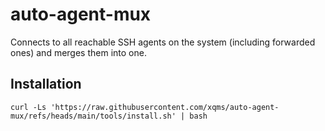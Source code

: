 auto-agent-mux
==============

Connects to all reachable SSH agents on the system (including forwarded ones) and merges
them into one.

Installation
------------

```
curl -Ls 'https://raw.githubusercontent.com/xqms/auto-agent-mux/refs/heads/main/tools/install.sh' | bash
```
